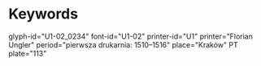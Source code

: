 # Keywords
glyph-id="U1-02_0234"
font-id="U1-02"
printer-id="U1"
printer="Florian Ungler"
period="pierwsza drukarnia: 1510–1516"
place="Kraków"
PT plate="113"
